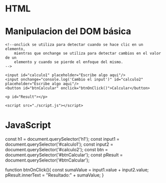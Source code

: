 # HTML

<!DOCTYPE html>
<html lang="en">
<head>
    <meta charset="UTF-8">
    <meta name="viewport" content="width=device-width, initial-scale=1.0">
    <title>Manipulacion del DOM básica - Curso Práctico de javascript</title>
</head>
<body>
    <h1 clase = "verde">Manipulacion del DOM básica</h1>

    <!--onclick se utiliza para detectar cuando se hace clic en un elemento, 
        mientras que onchange se utiliza para detectar cambios en el valor de un 
        elemento y cuando se pierde el enfoque del mismo. 
    -->

    <input id="calculo1" placeholder="Escribe algo aqui"/>
    <input onchange="console.log('Cambio el input')" id="calculo2" placeholder="Escribe algo aqui"/>
    <button id="btnCalcular" onclick="btnOnClick()">Calcular</button>

    <p id="Result"></p>
    
    <script src="./script.js"></script>
</body>
</html>

# JavaScript
const h1 = document.querySelector('h1');
const input1 = document.querySelector('#calculo1');
const input2 = document.querySelector('#calculo2');
const btn = document.querySelector('#btnCalcular');
const pResult = document.querySelector('#btnCalcular');

function btnOnClick(){
    const sumaValue = input1.value + input2.value;
    pResult.innerText = "Resultado:" + sumaValue;
}
